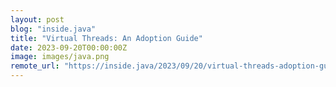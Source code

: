 ```yaml
---
layout: post
blog: "inside.java"
title: "Virtual Threads: An Adoption Guide"
date: 2023-09-20T00:00:00Z
image: images/java.png
remote_url: "https://inside.java/2023/09/20/virtual-threads-adoption-guide/"
---
```

